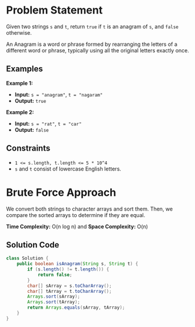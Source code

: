 # Problem Statement

Given two strings `s` and `t`, return `true` if `t` is an anagram of `s`, and `false` otherwise.

An Anagram is a word or phrase formed by rearranging the letters of a different word or phrase, typically using all the original letters exactly once.

## Examples

**Example 1:**

- **Input:** `s = "anagram"`, `t = "nagaram"`
- **Output:** `true`

**Example 2:**

- **Input:** `s = "rat"`, `t = "car"`
- **Output:** `false`

## Constraints

- `1 <= s.length, t.length <= 5 * 10^4`
- `s` and `t` consist of lowercase English letters.

# Brute Force Approach

We convert both strings to character arrays and sort them. Then, we compare the sorted arrays to determine if they are equal.

**Time Complexity:** O(n log n) and **Space Complexity:** O(n)

## Solution Code

```java
class Solution {
    public boolean isAnagram(String s, String t) {
        if (s.length() != t.length()) {
            return false;
        }
        char[] sArray = s.toCharArray();
        char[] tArray = t.toCharArray();
        Arrays.sort(sArray);
        Arrays.sort(tArray);
        return Arrays.equals(sArray, tArray);
    }
}
```

